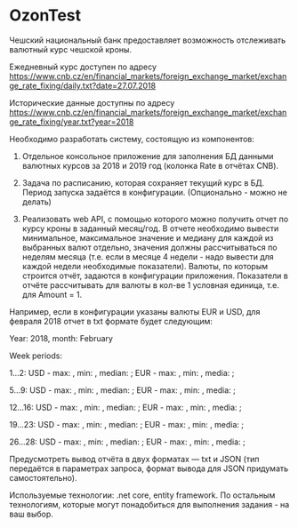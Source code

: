 # OzonTest

Чешский национальный банк предоставляет возможность отслеживать валютный курс чешской кроны.

Ежедневный курс доступен по адресу https://www.cnb.cz/en/financial_markets/foreign_exchange_market/exchange_rate_fixing/daily.txt?date=27.07.2018

Исторические данные доступны по адресу https://www.cnb.cz/en/financial_markets/foreign_exchange_market/exchange_rate_fixing/year.txt?year=2018


Необходимо разработать систему, состоящую из компонентов:



1) Отдельное консольное приложение для заполнения БД данными валютных курсов за 2018 и 2019 год (колонка Rate в отчётах CNB).



2) Задача по расписанию, которая сохраняет текущий курс в БД. Период запуска задаётся в конфигурации. (Опционально  - можно не делать)



3) Реализовать web API, с помощью которого можно получить отчет по курсу кроны в заданный месяц/год. В отчете необходимо вывести минимальное, максимальное значение и медиану для каждой из выбранных валют отдельно, значения должны рассчитываться по неделям месяца (т.е. если в месяце 4 недели - надо вывести для каждой недели необходимые показатели). Валюты, по которым строится отчёт, задаются в конфигурации приложения. Показатели в отчёте рассчитывать для валюты в кол-ве 1 условная единица, т.е. для Amount = 1.


Например, если в конфигурации указаны валюты EUR и USD, для февраля 2018 отчет в txt формате будет следующим:



Year: 2018, month: February


Week periods:


1...2: USD - max: , min: , median: ; EUR - max: , min: , media: ;


5...9: USD - max: , min: , median: ; EUR - max: , min: , media: ;


12...16: USD - max: , min: , median: ; EUR - max: , min: , media: ;


19...23: USD - max: , min: , median: ; EUR - max: , min: , media: ;


26...28: USD - max: , min: , median: ; EUR - max: , min: , media: ;



Предусмотреть вывод отчёта в двух форматах — txt и JSON (тип передаётся в параметрах запроса, формат вывода для JSON придумать самостоятельно).



Используемые технологии: .net core, entity framework. По остальным технологиям, которые могут понадобиться для выполнения задания - на ваш выбор.

